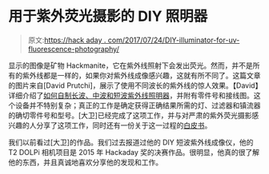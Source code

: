 # 用于紫外荧光摄影的 DIY 照明器

> 原文:[https://hack aday . com/2017/07/24/DIY-illuminator-for-uv-fluorescence-photography/](https://hackaday.com/2017/07/24/diy-illuminator-for-uv-fluorescence-photography/)

显示的图像是矿物 Hackmanite，它在紫外线照射下会发出荧光。然而，并不是所有的紫外线都是一样的，如果你对紫外线成像感兴趣，这就有所不同了。这篇文章的图片来自[David Prutchi]，展示了使用不同波长的紫外线的惊人效果。【David】详细介绍了[如何自制长波、中波和短波紫外线照明器](http://uvirimaging.com/2016/10/02/diy-long-medium-and-short-wave-uv-lamp-for-fluorescence-photography/)，并附有零件号和接线图。这个设备并不特别复杂；真正的工作是确定获得正确结果所需的灯、过滤器和镇流器的确切零件号和型号。[大卫]已经完成了这项工作，并与对严肃的紫外荧光摄影感兴趣的人分享了这项工作，同时还有一份关于这一过程的[白皮书](http://uvirimaging.com/wp-content/uploads/2016/10/Prutchi-DIY-SW-MW-LW-UV-Lamp.pdf)。

我们以前看过[大卫]的作品。我们过去报道过他的 DIY 短波紫外线成像仪，他的 T2 DOLPi 相机项目是 2015 年 Hackaday 奖的决赛作品。很明显，他真的很了解他的东西，并且真诚地喜欢分享他的发现和工作。